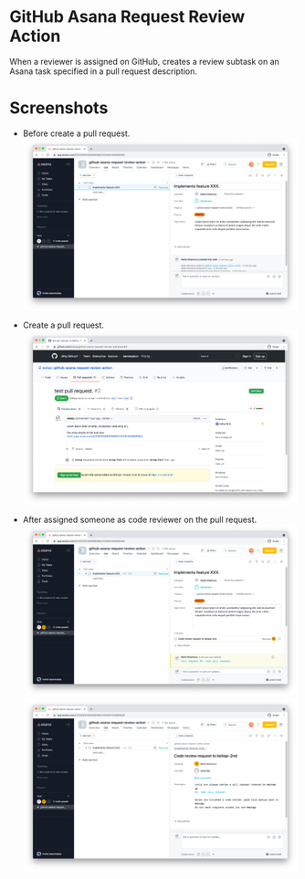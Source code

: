 # GitHub Asana Request Review Action

When a reviewer is assigned on GitHub, creates a review subtask on an Asana task specified in a pull request description.

# Screenshots

- Before create a pull request.
![](./res/feature_task.png)

- Create a pull request.
![](./res/pull_request.png)

- After assigned someone as code reviewer on the pull request.
![](./res/feature_task_assigned.png)
![](./res/codereview_subtask.png)
